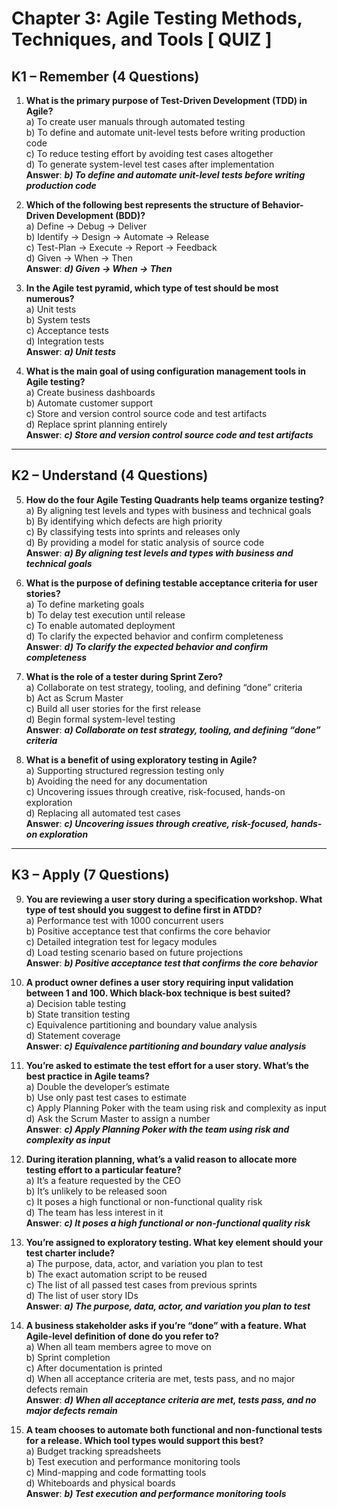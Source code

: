 # Chapter 3: Agile Testing Methods, Techniques, and Tools [ QUIZ ]

## K1 – Remember (4 Questions)

1. **What is the primary purpose of Test-Driven Development (TDD) in Agile?**  
   a) To create user manuals through automated testing  
   b) To define and automate unit-level tests before writing production code  
   c) To reduce testing effort by avoiding test cases altogether  
   d) To generate system-level test cases after implementation  
   **Answer**: ***b) To define and automate unit-level tests before writing production code***

2. **Which of the following best represents the structure of Behavior-Driven Development (BDD)?**  
   a) Define → Debug → Deliver  
   b) Identify → Design → Automate → Release  
   c) Test-Plan → Execute → Report → Feedback  
   d) Given → When → Then  
   **Answer**: ***d) Given → When → Then***

3. **In the Agile test pyramid, which type of test should be most numerous?**  
   a) Unit tests  
   b) System tests  
   c) Acceptance tests  
   d) Integration tests  
   **Answer**: ***a) Unit tests***

4. **What is the main goal of using configuration management tools in Agile testing?**  
   a) Create business dashboards  
   b) Automate customer support  
   c) Store and version control source code and test artifacts  
   d) Replace sprint planning entirely  
   **Answer**: ***c) Store and version control source code and test artifacts***

---

## K2 – Understand (4 Questions)

5. **How do the four Agile Testing Quadrants help teams organize testing?**  
   a) By aligning test levels and types with business and technical goals  
   b) By identifying which defects are high priority  
   c) By classifying tests into sprints and releases only  
   d) By providing a model for static analysis of source code  
   **Answer**: ***a) By aligning test levels and types with business and technical goals***

6. **What is the purpose of defining testable acceptance criteria for user stories?**  
   a) To define marketing goals  
   b) To delay test execution until release  
   c) To enable automated deployment  
   d) To clarify the expected behavior and confirm completeness  
   **Answer**: ***d) To clarify the expected behavior and confirm completeness***

7. **What is the role of a tester during Sprint Zero?**  
   a) Collaborate on test strategy, tooling, and defining “done” criteria  
   b) Act as Scrum Master  
   c) Build all user stories for the first release  
   d) Begin formal system-level testing  
   **Answer**: ***a) Collaborate on test strategy, tooling, and defining “done” criteria***

8. **What is a benefit of using exploratory testing in Agile?**  
   a) Supporting structured regression testing only  
   b) Avoiding the need for any documentation  
   c) Uncovering issues through creative, risk-focused, hands-on exploration  
   d) Replacing all automated test cases  
   **Answer**: ***c) Uncovering issues through creative, risk-focused, hands-on exploration***

---

## K3 – Apply (7 Questions)

9. **You are reviewing a user story during a specification workshop. What type of test should you suggest to define first in ATDD?**  
   a) Performance test with 1000 concurrent users  
   b) Positive acceptance test that confirms the core behavior  
   c) Detailed integration test for legacy modules  
   d) Load testing scenario based on future projections  
   **Answer**: ***b) Positive acceptance test that confirms the core behavior***

10. **A product owner defines a user story requiring input validation between 1 and 100. Which black-box technique is best suited?**  
    a) Decision table testing  
    b) State transition testing  
    c) Equivalence partitioning and boundary value analysis  
    d) Statement coverage  
    **Answer**: ***c) Equivalence partitioning and boundary value analysis***

11. **You’re asked to estimate the test effort for a user story. What’s the best practice in Agile teams?**  
    a) Double the developer’s estimate  
    b) Use only past test cases to estimate  
    c) Apply Planning Poker with the team using risk and complexity as input  
    d) Ask the Scrum Master to assign a number  
    **Answer**: ***c) Apply Planning Poker with the team using risk and complexity as input***

12. **During iteration planning, what’s a valid reason to allocate more testing effort to a particular feature?**  
    a) It’s a feature requested by the CEO  
    b) It’s unlikely to be released soon  
    c) It poses a high functional or non-functional quality risk  
    d) The team has less interest in it  
    **Answer**: ***c) It poses a high functional or non-functional quality risk***

13. **You’re assigned to exploratory testing. What key element should your test charter include?**  
    a) The purpose, data, actor, and variation you plan to test  
    b) The exact automation script to be reused  
    c) The list of all passed test cases from previous sprints  
    d) The list of user story IDs  
    **Answer**: ***a) The purpose, data, actor, and variation you plan to test***

14. **A business stakeholder asks if you’re “done” with a feature. What Agile-level definition of done do you refer to?**  
    a) When all team members agree to move on  
    b) Sprint completion  
    c) After documentation is printed  
    d) When all acceptance criteria are met, tests pass, and no major defects remain  
    **Answer**: ***d) When all acceptance criteria are met, tests pass, and no major defects remain***

15. **A team chooses to automate both functional and non-functional tests for a release. Which tool types would support this best?**  
    a) Budget tracking spreadsheets  
    b) Test execution and performance monitoring tools  
    c) Mind-mapping and code formatting tools  
    d) Whiteboards and physical boards  
    **Answer**: ***b) Test execution and performance monitoring tools***
